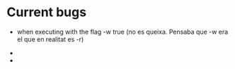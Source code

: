 # Current bugs

* when executing with the flag  -w true (no es queixa. Pensaba que -w era el que en realitat es -r)

*

*